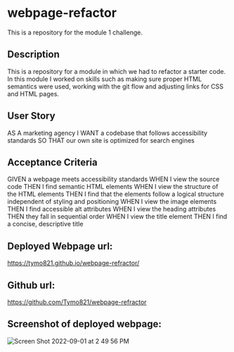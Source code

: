 # webpage-refactor
This is a repository for the module 1 challenge.

## Description
This is a repository for a module in which we had to refactor a starter code. In this module I worked on skills such as making sure proper HTML semantics were used, working with the git flow and adjusting links for CSS and HTML pages.

## User Story
AS A marketing agency
I WANT a codebase that follows accessibility standards
SO THAT our own site is optimized for search engines

## Acceptance Criteria
GIVEN a webpage meets accessibility standards
WHEN I view the source code
THEN I find semantic HTML elements
WHEN I view the structure of the HTML elements
THEN I find that the elements follow a logical structure independent of styling and positioning
WHEN I view the image elements
THEN I find accessible alt attributes
WHEN I view the heading attributes
THEN they fall in sequential order
WHEN I view the title element
THEN I find a concise, descriptive title

## Deployed Webpage url:
https://tymo821.github.io/webpage-refractor/

## Github url: 
https://github.com/Tymo821/webpage-refractor

## Screenshot of deployed webpage:
![Screen Shot 2022-09-01 at 2 49 56 PM](https://user-images.githubusercontent.com/93955240/187990691-20418a99-0ae5-4e32-9497-efffe57b8468.png)